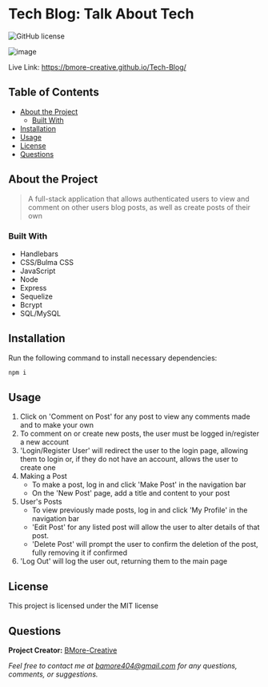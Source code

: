 # Tech Blog: Talk About Tech
  ![GitHub license](https://img.shields.io/badge/license-MIT-blue.svg) 

![image](https://user-images.githubusercontent.com/80925456/139176033-bcf78f31-b52c-49ec-983d-afc4470bc96c.png)

Live Link: https://bmore-creative.github.io/Tech-Blog/

## Table of Contents

- [About the Project](#about-the-project)
  - [Built With](#built-with) 
- [Installation](#installation)
- [Usage](#usage)
- [License](#license)
- [Questions](#questions)

## About the Project

>A full-stack application that allows authenticated users to view and comment on other users blog posts, as well as create posts of their own

### Built With
- Handlebars 
- CSS/Bulma CSS 
- JavaScript 
- Node 
- Express 
- Sequelize 
- Bcrypt 
- SQL/MySQL

## Installation

Run the following command to install necessary dependencies:

```javascript
npm i
```

## Usage

1. Click on 'Comment on Post' for any post to view any comments made and to make your own 
2. To comment on or create new posts, the user must be logged in/register a new account
3. 'Login/Register User' will redirect the user to the login page, allowing them to login or, if they do not have an account, allows the user to create one
4. Making a Post 
    - To make a post, log in and click 'Make Post' in the navigation bar
    - On the 'New Post' page, add a title and content to your post
5. User's Posts 
    - To view previously made posts, log in and click 'My Profile' in the navigation bar 
    - 'Edit Post' for any listed post will allow the user to alter details of that post. 
    - 'Delete Post' will prompt the user to confirm the deletion of the post, fully removing it if confirmed
6. 'Log Out' will log the user out, returning them to the main page

## License

This project is licensed under the MIT license

## Questions

**Project Creator:** [BMore-Creative](https://github.com/BMore-Creative)

*Feel free to contact me at bamore404@gmail.com for any questions, comments, or suggestions.*
